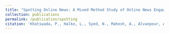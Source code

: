 ```yaml
---
title: "Spotting Online News: A Mixed Method Study of Online News Engagement and Perceptions on Misinformation Interventions"
collection: publications
permalink: /publication/spotting
citation: 'Khatiwada, P., Halko, L., Syed, N., Mahesh, A., Alvanpour, A., Mauriello, M.L. (2024). "Spotting Online News: A Mixed Method Study of Online News Engagement and Perceptions on Misinformation Interventions." Minor Revision CSCW 2025.'
---
```

